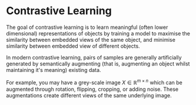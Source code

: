 # Contrastive Learning
The goal of contrastive learning is to learn meaningful (often lower dimensional) representations of 
objects by training a model to maximise the similarity between embedded views of the same object,
and minimise similarity between embedded view of different objects.

In modern contrastive learning, pairs of samples are generally artificially generated by semantically
augmenting (that is, augmenting an object whilst maintaining it's meaning) existing data.

For example, you may have a grey-scale image $X \in \mathbb{R}^{m \times n}$ which can be 
augmented through rotation, flipping, cropping, or adding noise. These augmentations create 
different views of the same underlying image.